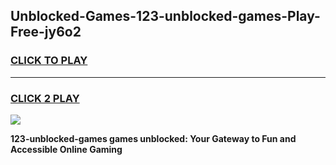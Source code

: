 
## Unblocked-Games-123-unblocked-games-Play-Free-jy6o2
<h3>
<a href="https://premium76.site?title=123-unblocked-games&ref=21A">CLICK TO PLAY</a></h3>
<hr>

<h3>
<a href="https://premium76.site?title=123-unblocked-games&ref=21A">CLICK 2 PLAY</a>
  
</h3>

<a href="https://premium76.site?title=123-unblocked-games&ref=21A"><img src="https://clearcache.store/games.png"></a>


**123-unblocked-games games unblocked: Your Gateway to Fun and Accessible Online Gaming**
